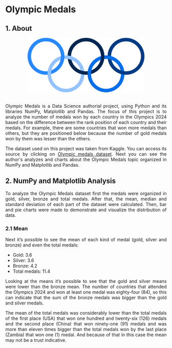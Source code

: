 # Olympic Medals

## 1. About

<div align="center">
  <img src="assets/olympics.png" alt="Olympics logo"/>
</div>
<br>
<p align="justify">Olympic Medals is a Data Science authorial project, using Python and its libraries NumPy, Matplotlib and Pandas. The focus of this project is to analyze the number of medals won by each country in the Olympics 2024 based on the difference between the rank position of each country and their medals. For example, there are some countries that won more medals than others, but they are positioned below because the number of gold medals won by them was lesser than the others.</p>
  
<p align="justify">The dataset used on this project was taken from Kaggle. You can access its source by clicking on <a href="https://www.kaggle.com/datasets/berkayalan/paris-2024-olympics-medals/data" target="_blank" rel="noopener noreferrer">Olympic medals dataset</a>. Next you can see the author's analyzes and charts about the Olympic Medals topic organized in NumPy and Matplotlib and Pandas.</p>

## 2. NumPy and Matplotlib Analysis

<p align="justify">To analyze the Olympic Medals dataset first the medals were organized in gold, silver, bronze and total medals. After that, the mean, median and standard deviation of each part of the dataset were calculated. Then, bar and pie charts were made to demonstrate and visualize the distribution of data.</p>

### 2.1 Mean

<p align="justify">Next it’s possible to see the mean of each kind of medal (gold, silver and bronze) and even the total medals:</p>

<ul>
  <li>Gold: 3.6</li>
  <li>Silver: 3.6</li>
  <li>Bronze: 4.2</li>
  <li>Total medals: 11.4</li>
</ul>

<p align="justify">Looking at the means it’s possible to see that the gold and silver means were lower than the bronze mean. The number of countries that attended the Olympics 2024 and won at least one medal was eighty-four (84), so this can indicate that the sum of the bronze medals was bigger than the gold and silver medals.</p>

<p align="justify">The mean of the total medals was considerably lower than the total medals of the first place (USA) that won one hundred and twenty-six (126) medals and the second place (China) that won ninety-one (91) medals and was more than eleven times bigger than the total medals won by the last place (Zambia) that won one (1) medal. And because of that in this case the mean may not be a trust indicative.</p>

